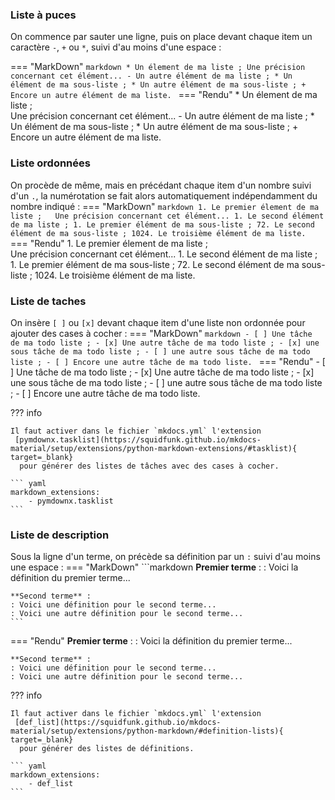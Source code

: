
### Liste à puces
On commence par sauter une ligne, puis on place devant chaque item
      un caractère `-`, `+` ou `*`, suivi d'au moins d'une espace :

=== "MarkDown"
    ```markdown
    * Un élement de ma liste ;
    Une précision concernant cet élément...
    - Un autre élément de ma liste ;
        * Un élément de ma sous-liste ;
        * Un autre élément de ma sous-liste ;
    + Encore un autre élément de ma liste.
    ```
=== "Rendu"
    * Un élement de ma liste ;  
    Une précision concernant cet élément...
    - Un autre élément de ma liste ;
        * Un élément de ma sous-liste ;
        * Un autre élément de ma sous-liste ;
    + Encore un autre élément de ma liste.

### Liste ordonnées
On procède de même, mais en précédant chaque item d'un nombre suivi d'un `.`,
 la numérotation se fait alors automatiquement indépendamment du nombre indiqué :
=== "MarkDown"
    ```markdown
    1. Le premier élement de ma liste ;  
    Une précision concernant cet élément...
    1. Le second élément de ma liste ;
        1. Le premier élément de ma sous-liste ;
        72. Le second élément de ma sous-liste ;
    1024. Le troisième élément de ma liste.
    ```
=== "Rendu"
    1. Le premier élement de ma liste ;  
    Une précision concernant cet élément...
    1. Le second élément de ma liste ;
        1. Le premier élément de ma sous-liste ;
        72. Le second élément de ma sous-liste ;
    1024. Le troisième élément de ma liste.

### Liste de taches
On insère `[ ]` ou `[x]` devant chaque item
 d'une liste non ordonnée pour ajouter des cases à cocher  :
=== "MarkDown"
    ```markdown
    - [ ] Une tâche de ma todo liste ;
    - [x] Une autre tâche de ma todo liste ;
        - [x] une sous tâche de ma todo liste ;
        - [ ] une autre sous tâche de ma todo liste ;
    - [ ] Encore une autre tâche de ma todo liste.
    ```
=== "Rendu"
    - [ ] Une tâche de ma todo liste ;
    - [x] Une autre tâche de ma todo liste ;
        - [x] une sous tâche de ma todo liste ;
        - [ ] une autre sous tâche de ma todo liste ;
    - [ ] Encore une autre tâche de ma todo liste.

??? info 

    Il faut activer dans le fichier `mkdocs.yml` l'extension
     [pymdownx.tasklist](https://squidfunk.github.io/mkdocs-material/setup/extensions/python-markdown-extensions/#tasklist){ target=_blank}
      pour générer des listes de tâches avec des cases à cocher.
    
    ``` yaml
    markdown_extensions:
        - pymdownx.tasklist        
    ```
    
    
### Liste de description
Sous la ligne d'un terme, on précède sa définition par un `:` suivi d'au moins une espace :
=== "MarkDown"
    ```markdown
    **Premier terme** :
    : Voici la définition du premier terme...

    **Second terme** :
    : Voici une définition pour le second terme...
    : Voici une autre définition pour le second terme...    
    ```
=== "Rendu"
    **Premier terme** :
    : Voici la définition du premier terme...

    **Second terme** :
    : Voici une définition pour le second terme...
    : Voici une autre définition pour le second terme...


??? info 

    Il faut activer dans le fichier `mkdocs.yml` l'extension
     [def_list](https://squidfunk.github.io/mkdocs-material/setup/extensions/python-markdown/#definition-lists){ target=_blank}
      pour générer des listes de définitions.

    ``` yaml
    markdown_extensions:
        - def_list        
    ```
